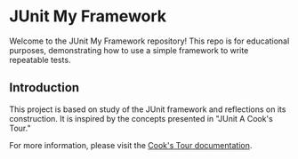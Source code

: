 # JUnit My Framework

Welcome to the JUnit My Framework repository! This repo is for educational purposes, demonstrating how to use a simple framework to write repeatable tests. 

## Introduction

This project is based on study of the JUnit framework and reflections on its construction. It is inspired by the concepts presented in "JUnit A Cook's Tour."

For more information, please visit the [Cook's Tour documentation](https://curlunit.sourceforge.net/doc/cookstour/cookstour.htm).
